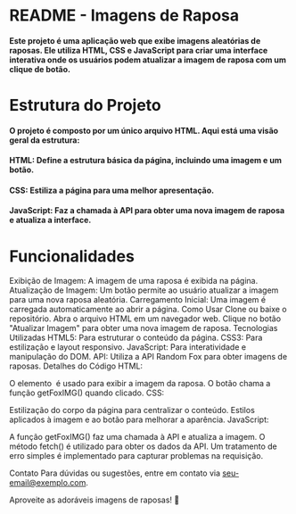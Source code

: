 <h1>README - Imagens de Raposa</h1>
<h4>Este projeto é uma aplicação web que exibe imagens aleatórias de raposas. Ele utiliza HTML, CSS e JavaScript para criar uma interface interativa onde os usuários podem atualizar a imagem de raposa com um clique de botão.</h4>

<h1>Estrutura do Projeto</h1>
<h4>O projeto é composto por um único arquivo HTML. Aqui está uma visão geral da estrutura:</h4>

<h4>HTML: Define a estrutura básica da página, incluindo uma imagem e um botão.</h4>
<h4>CSS: Estiliza a página para uma melhor apresentação.</h4>
<h4>JavaScript: Faz a chamada à API para obter uma nova imagem de raposa e atualiza a interface.</h4>
<h1>Funcionalidades</h1>
Exibição de Imagem: A imagem de uma raposa é exibida na página.
Atualização de Imagem: Um botão permite ao usuário atualizar a imagem para uma nova raposa aleatória.
Carregamento Inicial: Uma imagem é carregada automaticamente ao abrir a página.
Como Usar
Clone ou baixe o repositório.
Abra o arquivo HTML em um navegador web.
Clique no botão "Atualizar Imagem" para obter uma nova imagem de raposa.
Tecnologias Utilizadas
HTML5: Para estruturar o conteúdo da página.
CSS3: Para estilização e layout responsivo.
JavaScript: Para interatividade e manipulação do DOM.
API: Utiliza a API Random Fox para obter imagens de raposas.
Detalhes do Código
HTML:

O elemento <img> é usado para exibir a imagem da raposa.
O botão chama a função getFoxIMG() quando clicado.
CSS:

Estilização do corpo da página para centralizar o conteúdo.
Estilos aplicados à imagem e ao botão para melhorar a aparência.
JavaScript:

A função getFoxIMG() faz uma chamada à API e atualiza a imagem.
O método fetch() é utilizado para obter os dados da API.
Um tratamento de erro simples é implementado para capturar problemas na requisição.

Contato
Para dúvidas ou sugestões, entre em contato via seu-email@exemplo.com.

Aproveite as adoráveis imagens de raposas! 🦊
